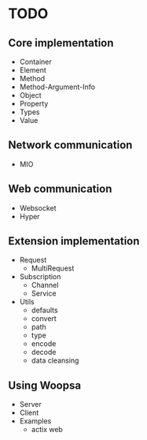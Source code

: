 # TODO


## Core implementation

- Container
- Element
- Method
- Method-Argument-Info
- Object
- Property
- Types
- Value

## Network communication

- MIO

## Web communication

- Websocket
- Hyper

## Extension implementation

- Request
  - MultiRequest
- Subscription
  - Channel
  - Service
- Utils
  - defaults
  - convert
  - path
  - type
  - encode
  - decode
  - data cleansing

## Using Woopsa

- Server
- Client
- Examples
  - actix web
